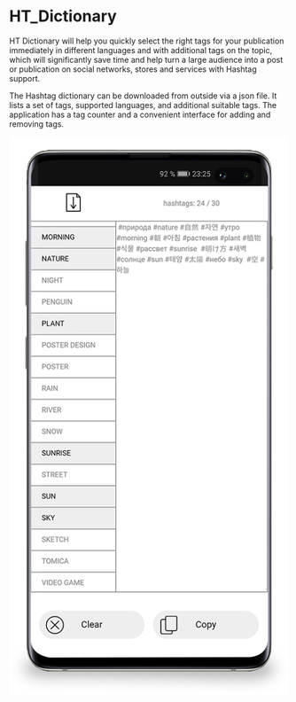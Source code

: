 # HT_Dictionary

HT Dictionary will help you quickly select the right tags for your publication immediately in different languages and with additional tags on the topic, which will significantly save time and help turn a large audience into a post or publication on social networks, stores and services with Hashtag support.

The Hashtag dictionary can be downloaded from outside via a json file. It lists a set of tags, supported languages, and additional suitable tags.
The application has a tag counter and a convenient interface for adding and removing tags.

![HashTag Dictionary](screen.png)
